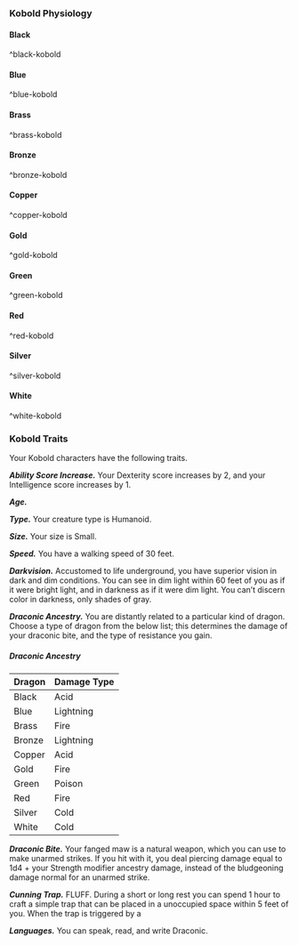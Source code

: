 
### Kobold Physiology

#### Black
^black-kobold

#### Blue
^blue-kobold

#### Brass
^brass-kobold

#### Bronze
^bronze-kobold

#### Copper
^copper-kobold

#### Gold
^gold-kobold

#### Green
^green-kobold

#### Red
^red-kobold

#### Silver
^silver-kobold

#### White  
^white-kobold

### Kobold Traits
Your Kobold characters have the following traits.

***Ability Score Increase.***
Your Dexterity score increases by 2, and your Intelligence score increases by 1.

***Age.***


***Type.***
Your creature type is Humanoid.

***Size.***
Your size is Small.

***Speed.***
You have a walking speed of 30 feet.

***Darkvision.***
Accustomed to life underground, you have superior vision in dark and dim conditions. You can see in dim light within 60 feet of you as if it were bright light, and in darkness as if it were dim light. You can’t discern color in darkness, only shades of gray.

***Draconic Ancestry.***
You are distantly related to a particular kind of dragon. Choose a type of dragon from the below list; this determines the damage of your draconic bite, and the type of resistance you gain.

##### Draconic Ancestry
| Dragon | Damage Type |
|:-------|:------------|
| Black  | Acid        |
| Blue   | Lightning   |
| Brass  | Fire        |
| Bronze | Lightning   |
| Copper | Acid        |
| Gold   | Fire        |
| Green  | Poison      |
| Red    | Fire        |
| Silver | Cold        |
| White  | Cold        |

***Draconic Bite.***
Your fanged maw is a natural weapon, which you can use to make unarmed strikes. If you hit with it, you deal piercing damage equal to 1d4 + your Strength modifier ancestry damage, instead of the bludgeoning damage normal for an unarmed strike.

***Cunning Trap.***
FLUFF. During a short or long rest you can spend 1 hour to craft a simple trap that can be placed in a unoccupied space within 5 feet of you.
When the trap is triggered by a

***Languages.***
You can speak, read, and write Draconic.